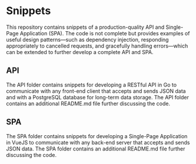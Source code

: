 # Snippets

This repository contains snippets of a production-quality API and Single-Page Application (SPA). The code is not complete but provides examples of useful design patterns—such as dependency injection, responding appropriately to cancelled requests, and gracefully handling errors—which can be extended to further develop a complete API and SPA.

## API
The API folder contains snippets for developing a RESTful API in Go to communicate with any front-end client that accepts and sends JSON data and with a PostgreSQL database for long-term data storage.
The API folder contains an additional README.md file further discussing the code.

## SPA
The SPA folder contains snippets for developing a Single-Page Application in VueJS to communicate with any back-end server that accepts and sends JSON data.
The SPA folder contains an additional README.md file further discussing the code.

